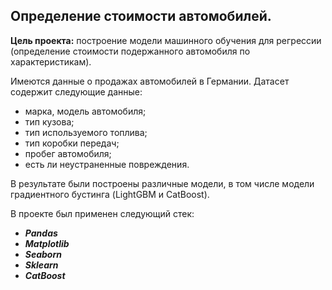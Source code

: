 ## Определение стоимости автомобилей.

**Цель проекта:** построение модели машинного обучения для регрессии (определение стоимости подержанного автомобиля по характеристикам).

Имеются данные о продажах автомобилей в Германии. 
Датасет содержит следующие данные:

* марка, модель автомобиля;
* тип кузова;
* тип используемого топлива;
* тип коробки передач;
* пробег автомобиля;
* есть ли неустраненные повреждения.

В результате были построены различные модели, в том числе модели градиентного бустинга (LightGBM и CatBoost).

В проекте был применен следующий стек:
* **_Pandas_**
* **_Matplotlib_**
* **_Seaborn_**
* **_Sklearn_**
* **_CatBoost_**
